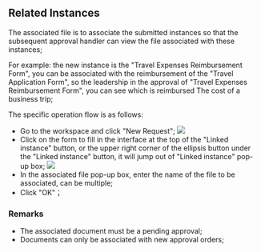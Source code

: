 ## Related Instances
The associated file is to associate the submitted instances so that the subsequent approval handler can view the file associated with these instances;

For example: the new instance is the "Travel Expenses Reimbursement Form", you can be associated with the reimbursement of the "Travel Application Form", so the leadership in the approval of "Travel Expenses Reimbursement Form", you can see which is reimbursed The cost of a business trip;

The specific operation flow is as follows:
- Go to the workspace and click "New Request";
![](images/关联文件1.png)
- Click on the form to fill in the interface at the top of the "Linked instance" button, or the upper right corner of the ellipsis button under the "Linked instance" button, it will jump out of "Linked instance" pop-up box;
![](images/关联文件2.png)
- In the associated file pop-up box, enter the name of the file to be associated, can be multiple;
- Click "OK"；
### Remarks
- The associated document must be a pending approval;
- Documents can only be associated with new approval orders;
